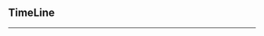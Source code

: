 <script setup>
import TimeLineDemo from '@/TimeLineDemo.vue'
</script>
## TimeLine  

--- 
<TimeLineDemo />
